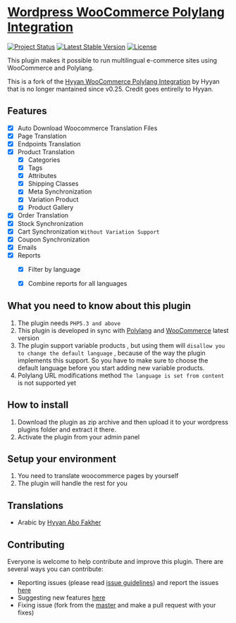 # [Wordpress  WooCommerce Polylang Integration ](https://github.com/hyyan/woo-poly-integration/)

[![Project Status](http://stillmaintained.com/hyyan/woo-poly-integration.png)](https://github.com/decarvalhoaa/woo-poly-integration)
[![Latest Stable Version](https://poser.pugx.org/hyyan/woo-poly-integration/v/stable.svg)](https://packagist.org/packages/hyyan/woo-poly-integration)
[![License](https://poser.pugx.org/hyyan/woo-poly-integration/license.svg)](https://packagist.org/packages/hyyan/woo-poly-integration)


This plugin makes it possible to run multilingual e-commerce sites using
WooCommerce and Polylang.

This is a fork of the [Hyyan WooCommerce Polylang Integration](https://wordpress.org/plugins/woo-poly-integration/)
by Hyyan that is no longer mantained since v0.25. Credit goes entirelly to Hyyan.

## Features

- [x] Auto Download Woocommerce Translation Files
- [x] Page Translation
- [x] Endpoints Translation
- [x] Product Translation
  - [x] Categories
  - [x] Tags
  - [x] Attributes
  - [x] Shipping Classes
  - [x] Meta Synchronization
  - [x] Variation Product
  - [x] Product Gallery
- [x] Order Translation
- [x] Stock Synchronization
- [x] Cart Synchronization `Without Variation Support`
- [x] Coupon Synchronization
- [x] Emails
- [x] Reports
  - [x] Filter by language
  - [x] Combine reports for all languages


## What you need to know about this plugin

1. The plugin needs `PHP5.3 and above`
2. This plugin is developed in sync with [Polylang](https://wordpress.org/plugins/polylang)
   and [WooCommerce](https://wordpress.org/plugins/woocommerce/) latest version
3. The plugin support variable products , but using them will `disallow you to
   change the default language` , because of the way the plugin implements this
   support. So you have to make sure to choose the default language before you start
   adding new variable products.
4. Polylang URL modifications method `The language is set from content` is not
   supported yet

## How to install

1. Download the plugin as zip archive and then upload it to your wordpress plugins folder and
extract it there.
2. Activate the plugin from your admin panel

## Setup your environment

1. You need to translate woocommerce pages by yourself
2. The plugin will handle the rest for you

## Translations

* Arabic by [Hyyan Abo Fakher](https://github.com/hyyan)

## Contributing

Everyone is welcome to help contribute and improve this plugin. There are several
ways you can contribute:

* Reporting issues (please read [issue guidelines](https://github.com/necolas/issue-guidelines))
and report the issues [here](https://github.com/decarvalhoaa/woo-poly-integration/issues)
* Suggesting new features [here](https://github.com/decarvalhoaa/woo-poly-integration/issues)
* Fixing issue (fork from the [master](https://github.com/decarvalhoaa/woo-poly-integration) and make a pull request with your fixes)
